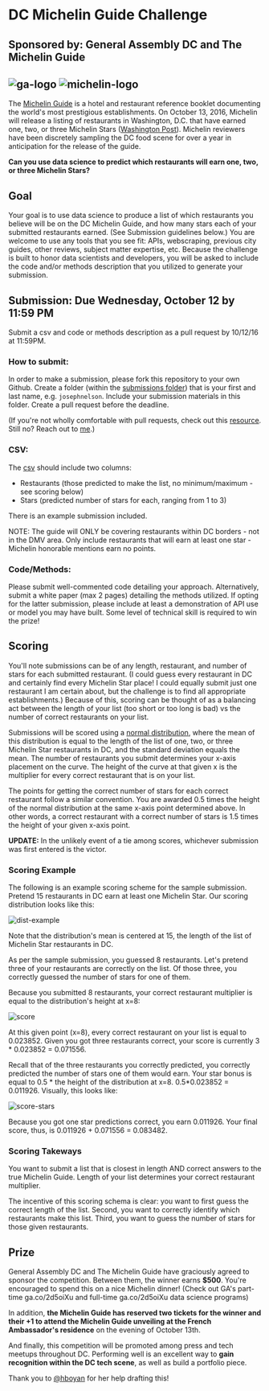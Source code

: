 # DC Michelin Guide Challenge

## Sponsored by: General Assembly DC and The Michelin Guide
## ![ga-logo](./images/ga-logo.png) ![michelin-logo](./images/Michelin_Logo2.jpg)

The [Michelin Guide](https://en.wikipedia.org/wiki/Michelin_Guide) is a hotel and restaurant reference booklet documenting the world's most prestigious establishments. On October 13, 2016, Michelin will release a listing of restaurants in Washington, D.C. that have earned one, two, or three Michelin Stars ([Washington Post](https://www.washingtonpost.com/lifestyle/food/dcs-food-scene-gets-a-prestigious-boost-michelin-inspection-and-stars/2016/05/27/fc1db658-2132-11e6-8690-f14ca9de2972_story.html)). Michelin reviewers have been discretely sampling the DC food scene for over a year in anticipation for the release of the guide.

**Can you use data science to predict which restaurants will earn one, two, or three Michelin Stars?**

## Goal

Your goal is to use data science to produce a list of which restaurants you believe will be on the DC Michelin Guide, and how many stars each of your submitted restaurants earned. (See Submission guidelines below.) You are welcome to use any tools that you see fit: APIs, webscraping, previous city guides, other reviews, subject matter expertise, etc. Because the challenge is built to honor data scientists and developers, you will be asked to include the code and/or methods description that you utilized to generate your submission.

## Submission: Due Wednesday, October 12 by 11:59 PM

Submit a csv and code or methods description as a pull request by 10/12/16 at 11:59PM.

### How to submit:

In order to make a submission, please fork this repository to your own Github. Create a folder (within the [submissions folder](https://github.com/josephofiowa/dc-michelin-challenge/tree/master/submissions)) that is your first and last name, e.g. `josephnelson`. Include your submission materials in this folder. Create a pull request before the deadline.

(If you're not wholly comfortable with pull requests, check out this [resource](http://oss-watch.ac.uk/resources/pullrequest). Still no? Reach out to [me](https://twitter.com/josephofiowa).)

### CSV:

The [csv](SampleSubmission.csv) should include two columns:

- Restaurants (those predicted to make the list, no minimum/maximum - see scoring below)
- Stars (predicted number of stars for each, ranging from 1 to 3)

There is an example submission included.

NOTE: The guide will ONLY be covering restaurants within DC borders - not in the DMV area. Only include restaurants that will earn at least one star - Michelin honorable mentions earn no points.

### Code/Methods:

Please submit well-commented code detailing your approach. Alternatively, submit a white paper (max 2 pages) detailing the methods utilized. If opting for the latter submission, please include at least a demonstration of API use or model you may have built. Some level of technical skill is required to win the prize!

## Scoring

You'll note submissions can be of any length, restaurant, and number of stars for each submitted restaurant. (I could guess every restaurant in DC and certainly find every Michelin Star place! I could equally submit just one restaurant I am certain about, but the challenge is to find all appropriate establishments.) Because of this, scoring can be thought of as a balancing act between the length of your list (too short or too long is bad) vs the number of correct restaurants on your list.

Submissions will be scored using a [normal distribution](http://www.stat.yale.edu/Courses/1997-98/101/normal.htm), where the mean of this distribution is equal to the length of the list of one, two, or three Michelin Star restaurants in DC, and the standard deviation equals the mean. The number of restaurants you submit determines your x-axis placement on the curve. The height of the curve at that given x is the multiplier for every correct restaurant that is on your list.

The points for getting the correct number of stars for each correct restaurant follow a similar convention. You are awarded 0.5 times the height of the normal distribution at the same x-axis point determined above. In other words, a correct restaurant with a correct number of stars is 1.5 times the height of your given x-axis point.

**UPDATE:** In the unlikely event of a tie among scores, whichever submission was first entered is the victor.

### Scoring Example

The following is an example scoring scheme for the sample submission. Pretend 15 restaurants in DC earn at least one Michelin Star. Our scoring distribution looks like this:

![dist-example](./images/example-graph.png) 

Note that the distribution's mean is centered at 15, the length of the list of Michelin Star restaurants in DC.

As per the sample submission, you guessed 8 restaurants. Let's pretend three of your restaurants are correctly on the list. Of those three, you correctly guessed the number of stars for one of them.

Because you submitted 8 restaurants, your correct restaurant multiplier is equal to the distribution's height at x=8:

![score](./images/example-score.png)

At this given point (x=8), every correct restaurant on your list is equal to 0.023852. Given you got three restaurants correct, your score is currently 3 * 0.023852 = 0.071556.

Recall that of the three restaurants you correctly predicted, you correctly predicted the number of stars one of them would earn. Your star bonus is equal to 0.5 * the height of the distribution at x=8. 0.5*0.023852 = 0.011926. Visually, this looks like:

![score-stars](./images/example-score-stars.png)

Because you got one star predictions correct, you earn 0.011926. Your final score, thus, is 0.011926 + 0.071556 = 0.083482.

### Scoring Takeways

You want to submit a list that is closest in length AND correct answers to the true Michelin Guide. Length of your list determines your correct restaurant multiplier.

The incentive of this scoring schema is clear: you want to first guess the correct length of the list. Second, you want to correctly identify which restaurants make this list. Third, you want to guess the number of stars for those given restaurants.


## Prize

General Assembly DC and The Michelin Guide have graciously agreed to sponsor the competition. Between them, the winner earns **$500**. You're encouraged to spend this on a nice Michelin dinner! (Check out GA's part-time ga.co/2d5oiXu and full-time ga.co/2d5oiXu data science programs)

In addition, **the Michelin Guide has reserved two tickets for the winner and their +1 to attend the Michelin Guide unveiling at the French Ambassador's residence** on the evening of October 13th.

And finally, this competition will be promoted among press and tech meetups throughout DC. Performing well is an excellent way to **gain recognition within the DC tech scene**, as well as build a portfolio piece.

Thank you to [@hboyan](https://github.com/hboyan) for her help drafting this!